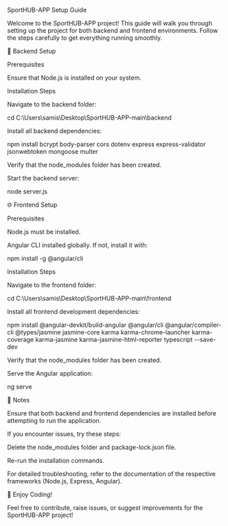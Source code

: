 SportHUB-APP Setup Guide

Welcome to the SportHUB-APP project! This guide will walk you through setting up the project for both backend and frontend environments. Follow the steps carefully to get everything running smoothly.

🚀 Backend Setup

Prerequisites

Ensure that Node.js is installed on your system.

Installation Steps

Navigate to the backend folder:

cd C:\Users\samis\Desktop\SportHUB-APP-main\backend

Install all backend dependencies:

npm install bcrypt body-parser cors dotenv express express-validator jsonwebtoken mongoose multer

Verify that the node_modules folder has been created.

Start the backend server:

node server.js

🌐 Frontend Setup

Prerequisites

Node.js must be installed.

Angular CLI installed globally. If not, install it with:

npm install -g @angular/cli

Installation Steps

Navigate to the frontend folder:

cd C:\Users\samis\Desktop\SportHUB-APP-main\frontend

Install all frontend development dependencies:

npm install @angular-devkit/build-angular @angular/cli @angular/compiler-cli @types/jasmine jasmine-core karma karma-chrome-launcher karma-coverage karma-jasmine karma-jasmine-html-reporter typescript --save-dev

Verify that the node_modules folder has been created.

Serve the Angular application:

ng serve

📌 Notes

Ensure that both backend and frontend dependencies are installed before attempting to run the application.

If you encounter issues, try these steps:

Delete the node_modules folder and package-lock.json file.

Re-run the installation commands.

For detailed troubleshooting, refer to the documentation of the respective frameworks (Node.js, Express, Angular).

🎉 Enjoy Coding!

Feel free to contribute, raise issues, or suggest improvements for the SportHUB-APP project!
